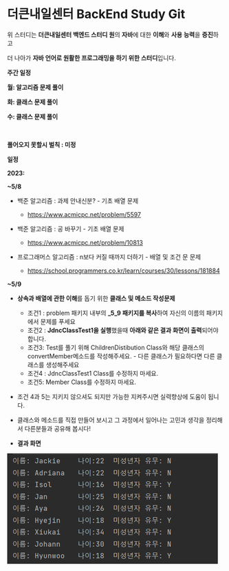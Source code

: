 # 더큰내일센터 BackEnd Study Git

위 스터디는 **더큰내일센터 백엔드 스터디 원**의 **자바**에 대한 **이해**와 **사용 능력**을 **증진**하고

더 나아가 **자바 언어로 원활한 프로그래밍을 하기 위한 스터디**입니다.



**주간 일정**

**월: 알고리즘 문제 풀이**

**화: 클래스 문제 풀이**

**수: 클래스 문제 풀이**

​                                                                                                                            

**풀어오지 못할시 벌칙 : 미정**





**일정**

**2023:**

**~5/8**

- 백준 알고리즘 : 과제 안내신분?  - 기초 배열 문제
  - https://www.acmicpc.net/problem/5597 

- 백준 알고리즘 : 공 바꾸기 - 기초 배열 문제
  - https://www.acmicpc.net/problem/10813
- 프로그래머스 알고리즘 : n보다 커질 때까지 더하기 - 배열 및 조건 문 문제
  - https://school.programmers.co.kr/learn/courses/30/lessons/181884

**~5/9**

- **상속과 배열에 관한 이해**를 돕기 위한 **클래스 및 메소드 작성문제**
  - 조건1 : problem 패키지 내부의 **_5_9 패키지를 복사**하여 자신의 이름의 패키지에서 문제를 푸세요
  - 조건2 : **JdncClassTest1을 실행**했을때 **아래와 같은 결과 화면이 출력**되어야 합니다.
  - 조건3: Test를 풀기 위해 ChildrenDistibution Class와 해당 클래스의 convertMember메소드를 작성해주세요. - 다른 클래스가 필요하다면 다른 클래스를 생성해주세요
  - 조건4 : JdncClassTest1 Class를 수정하지 마세요.
  - 조건5: Member Class를 수정하지 마세요.
  
- 조건 4과 5는 지키지 않으셔도 되지만 가능한 지켜주시면 실력향상에 도움이 됩니다.
- 클래스와 메소드를 직접 만들어 보시고 그 과정에서 일어나는 고민과 생각을 정리해서 다른분들과 공유해 봅시다!

- **결과 화면**

![결과 이미지](./image/img.png)


